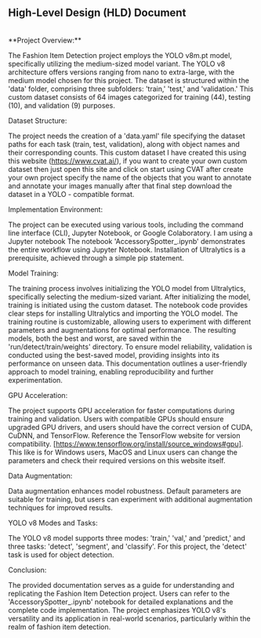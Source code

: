## High-Level Design (HLD) Document
<br>
**Project Overview:**

The Fashion Item Detection project employs the YOLO v8m.pt model, specifically utilizing the medium-sized model variant. 
The YOLO v8 architecture offers versions ranging from nano to extra-large, with the medium model chosen for this project. 
The dataset is structured within the 'data' folder, comprising three subfolders: 'train,' 'test,' and 'validation.' 
This custom dataset consists of 64 images categorized for training (44), testing (10), and validation (9) purposes.

Dataset Structure:

The project needs the creation of a 'data.yaml' file specifying the dataset paths for each task (train, test, validation), along with object names and their corresponding counts. 
This custom dataset I have created this using this website (https://www.cvat.ai/), if you want to create your own custom dataset then just open this site and click on start using CVAT after create your own project specify the name of the objects that you want to annotate and annotate your images manually after that final step download the dataset in a YOLO - compatible format. 

Implementation Environment:

The project can be executed using various tools, including the command line interface (CLI), Jupyter Notebook, or Google Colaboratory. I am using a Jupyter notebook
The notebook 'AccessorySpotter_.ipynb' demonstrates the entire workflow using Jupyter Notebook. Installation of Ultralytics is a prerequisite, achieved through a simple pip statement.

Model Training:

The training process involves initializing the YOLO model from Ultralytics, specifically selecting the medium-sized variant. After initializing the model, training is initiated using the custom dataset. The notebook code provides clear steps for installing Ultralytics and importing the YOLO model. The training routine is customizable, allowing users to experiment with different parameters and augmentations for optimal performance. The resulting models, both the best and worst, are saved within the 'run/detect/train/weights' directory. To ensure model reliability, validation is conducted using the best-saved model, providing insights into its performance on unseen data. This documentation outlines a user-friendly approach to model training, enabling reproducibility and further experimentation.

GPU Acceleration:

The project supports GPU acceleration for faster computations during training and validation. 
Users with compatible GPUs should ensure upgraded GPU drivers, and users should have the correct version of CUDA, CuDNN, and TensorFlow. Reference the TensorFlow website for version compatibility. [https://www.tensorflow.org/install/source_windows#gpu]. This like is for Windows users, MacOS and Linux users can change the parameters and check their required versions on this website itself.

Data Augmentation:

Data augmentation enhances model robustness. Default parameters are suitable for training, but users can experiment with additional augmentation techniques for improved results.

YOLO v8 Modes and Tasks:

The YOLO v8 model supports three modes: 'train,' 'val,' and 'predict,' and three tasks: 'detect', 'segment', and 'classify'. For this project, the 'detect' task is used for object detection.

Conclusion:

The provided documentation serves as a guide for understanding and replicating the Fashion Item Detection project. 
Users can refer to the 'AccessorySpotter_.ipynb' notebook for detailed explanations and the complete code implementation. 
The project emphasizes YOLO v8's versatility and its application in real-world scenarios, particularly within the realm of fashion item detection.
